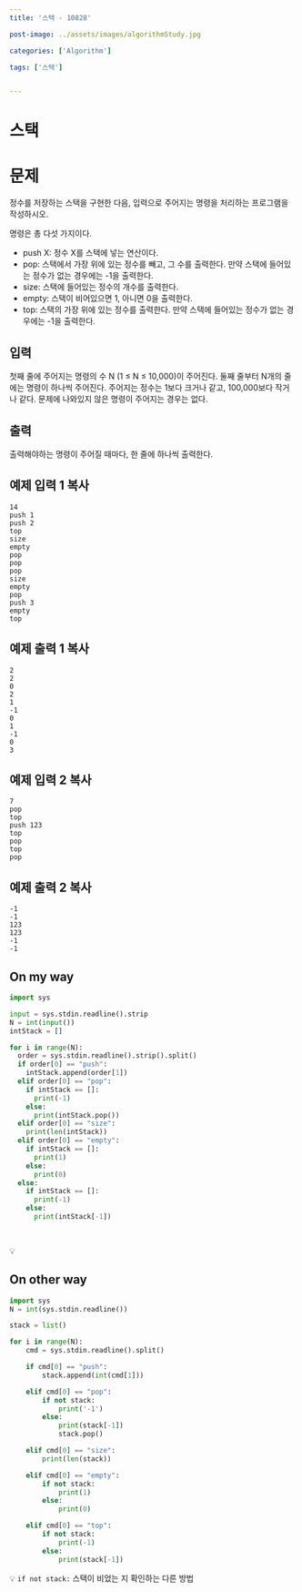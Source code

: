 ```yaml
---
title: '스택 - 10828'

post-image: ../assets/images/algorithmStudy.jpg

categories: ['Algorithm']

tags: ['스택']


---
```


# 스택

# 문제

정수를 저장하는 스택을 구현한 다음, 입력으로 주어지는 명령을 처리하는 프로그램을 작성하시오.

명령은 총 다섯 가지이다.

-   push X: 정수 X를 스택에 넣는 연산이다.
-   pop: 스택에서 가장 위에 있는 정수를 빼고, 그 수를 출력한다. 만약 스택에 들어있는 정수가 없는 경우에는 -1을 출력한다.
-   size: 스택에 들어있는 정수의 개수를 출력한다.
-   empty: 스택이 비어있으면 1, 아니면 0을 출력한다.
-   top: 스택의 가장 위에 있는 정수를 출력한다. 만약 스택에 들어있는 정수가 없는 경우에는 -1을 출력한다.

## 입력

첫째 줄에 주어지는 명령의 수 N (1 ≤ N ≤ 10,000)이 주어진다. 둘째 줄부터 N개의 줄에는 명령이 하나씩 주어진다. 주어지는 정수는 1보다 크거나 같고, 100,000보다 작거나 같다. 문제에 나와있지 않은 명령이 주어지는 경우는 없다.

## 출력

출력해야하는 명령이 주어질 때마다, 한 줄에 하나씩 출력한다.

## 예제 입력 1 복사

```
14
push 1
push 2
top
size
empty
pop
pop
pop
size
empty
pop
push 3
empty
top
```

## 예제 출력 1 복사

```
2
2
0
2
1
-1
0
1
-1
0
3
```

## 예제 입력 2 복사

```
7
pop
top
push 123
top
pop
top
pop
```

## 예제 출력 2 복사

```
-1
-1
123
123
-1
-1
```

## On my way

```python
import sys

input = sys.stdin.readline().strip
N = int(input())
intStack = []

for i in range(N):
  order = sys.stdin.readline().strip().split()
  if order[0] == "push":
    intStack.append(order[1])
  elif order[0] == "pop":
    if intStack == []:
      print(-1)
    else:
      print(intStack.pop())
  elif order[0] == "size":
    print(len(intStack))
  elif order[0] == "empty":
    if intStack == []:
      print(1)
    else:
      print(0)
  else:
    if intStack == []:
      print(-1)
    else:
      print(intStack[-1])

  
```

💡

## On other way

```python
import sys
N = int(sys.stdin.readline())

stack = list()

for i in range(N):
    cmd = sys.stdin.readline().split()

    if cmd[0] == "push":
        stack.append(int(cmd[1]))

    elif cmd[0] == "pop":
        if not stack:
            print('-1')
        else:
            print(stack[-1])
            stack.pop()

    elif cmd[0] == "size":
        print(len(stack))

    elif cmd[0] == "empty":
        if not stack:
            print(1)
        else:
            print(0)

    elif cmd[0] == "top":
        if not stack:
            print(-1)
        else:
            print(stack[-1])
```

💡 `if not stack:`	스택이 비었는 지 확인하는 다른 방법